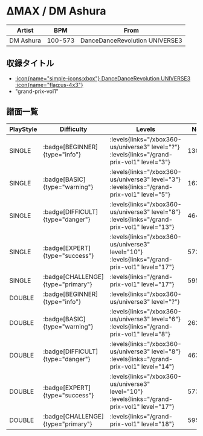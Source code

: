 # ΔMAX / DM Ashura

|Artist|BPM|From|
|------|---|----|
|DM Ashura|100-573|DanceDanceRevolution UNIVERSE3|

## 収録タイトル

- [:icon{name="simple-icons:xbox"} DanceDanceRevolution UNIVERSE3 :icon{name="flag:us-4x3"}](/xbox360-us/universe3)
- "grand-prix-vol1"

## 譜面一覧

|PlayStyle|Difficulty|Levels|Notes|Movie|
|---------|----------|------|-----|-----|
|SINGLE| :badge[BEGINNER]{type="info"}| :levels{links="/xbox360-us/universe3" level="?"} :levels{links="/grand-prix-vol1" level="3"}|130/0||
|SINGLE| :badge[BASIC]{type="warning"}| :levels{links="/xbox360-us/universe3" level="3"} :levels{links="/grand-prix-vol1" level="5"}|163/0||
|SINGLE| :badge[DIFFICULT]{type="danger"}| :levels{links="/xbox360-us/universe3" level="8"} :levels{links="/grand-prix-vol1" level="13"}|464/16||
|SINGLE| :badge[EXPERT]{type="success"}| :levels{links="/xbox360-us/universe3" level="10"} :levels{links="/grand-prix-vol1" level="17"}|573/110||
|SINGLE| :badge[CHALLENGE]{type="primary"}| :levels{links="/grand-prix-vol1" level="17"}|595/60||
|DOUBLE| :badge[BEGINNER]{type="info"}| :levels{links="/xbox360-us/universe3" level="?"}|||
|DOUBLE| :badge[BASIC]{type="warning"}| :levels{links="/xbox360-us/universe3" level="6"} :levels{links="/grand-prix-vol1" level="8"}|262/6||
|DOUBLE| :badge[DIFFICULT]{type="danger"}| :levels{links="/xbox360-us/universe3" level="8"} :levels{links="/grand-prix-vol1" level="14"}|463/40||
|DOUBLE| :badge[EXPERT]{type="success"}| :levels{links="/xbox360-us/universe3" level="10"} :levels{links="/grand-prix-vol1" level="17"}|573/14||
|DOUBLE| :badge[CHALLENGE]{type="primary"}| :levels{links="/grand-prix-vol1" level="18"}|595/60||
